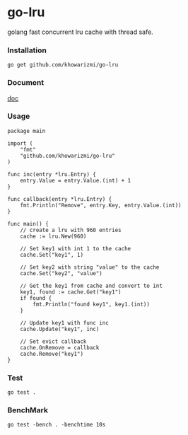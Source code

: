 # go-lru
golang fast concurrent lru cache with thread safe.

### Installation

`go get github.com/khowarizmi/go-lru`

### Document
[doc](https://godoc.org/github.com/khowarizmi/go-lru)


### Usage

```
package main

import (
	"fmt"
	"github.com/khowarizmi/go-lru"
)

func inc(entry *lru.Entry) {
	entry.Value = entry.Value.(int) + 1
}

func callback(entry *lru.Entry) {
	fmt.Println("Remove", entry.Key, entry.Value.(int))
}

func main() {
	// create a lru with 960 entries
	cache := lru.New(960)

	// Set key1 with int 1 to the cache
	cache.Set("key1", 1)

	// Set key2 with string "value" to the cache
	cache.Set("key2", "value")

	// Get the key1 from cache and convert to int
	key1, found := cache.Get("key1")
	if found {
		fmt.Println("found key1", key1.(int))
	}

	// Update key1 with func inc
	cache.Update("key1", inc)

	// Set evict callback
	cache.OnRemove = callback
	cache.Remove("key1")
}
```

### Test

`go test .`

### BenchMark

`go test -bench . -benchtime 10s`
